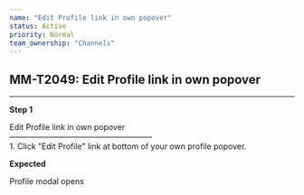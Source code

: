 ```yaml
---
name: "Edit Profile link in own popover"
status: Active
priority: Normal
team_ownership: "Channels"
---
```


## MM-T2049: Edit Profile link in own popover

---

**Step 1**

Edit Profile link in own popover\
——————————————————\
1\. Click "Edit Profile" link at bottom of your own profile popover.

**Expected**

Profile modal opens
